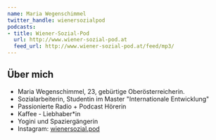 ```yaml
---
name: Maria Wegenschimmel
twitter_handle: wienersozialpod
podcasts:
- title: Wiener-Sozial-Pod
  url: http://www.wiener-sozial-pod.at
  feed_url: http://www.wiener-sozial-pod.at/feed/mp3/
---
```


## Über mich

* Maria Wegenschimmel, 23, gebürtige Oberösterreicherin.
* Sozialarbeiterin, Studentin im Master "Internationale Entwicklung"
* Passionierte Radio + Podcast Hörerin
* Kaffee - Liebhaber*in
* Yogini und Spaziergängerin
* Instagram: [wienersozial.pod]( https://www.instagram.com/wiener.sozial.pod/?hl=de)

